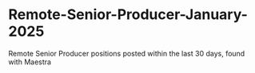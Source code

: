 # Remote-Senior-Producer-January-2025
Remote Senior Producer positions posted within the last 30 days, found with Maestra
